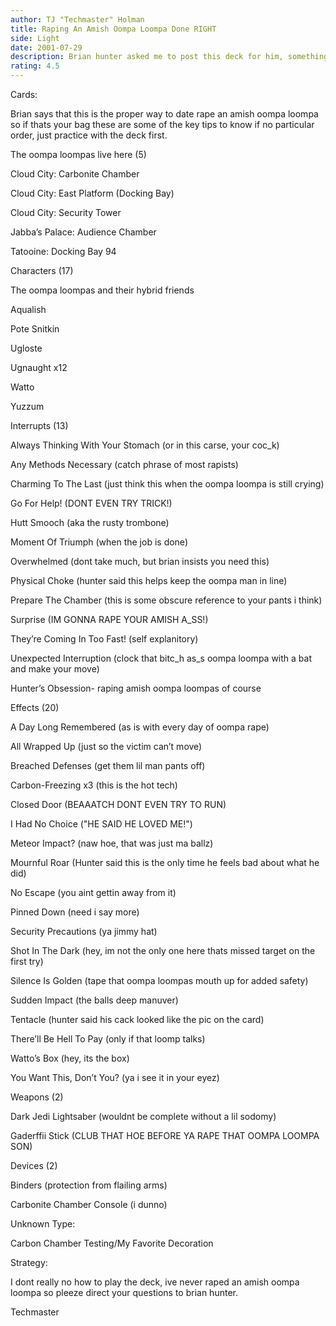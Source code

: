 ```yaml
---
author: TJ "Techmaster" Holman
title: Raping An Amish Oompa Loompa Done RIGHT
side: Light
date: 2001-07-29
description: Brian hunter asked me to post this deck for him, something about his obsession with the amish and oompa loompas or sumthin i dunno.
rating: 4.5
---
```

Cards: 

Brian says that this is the proper way to date rape an amish oompa loompa so if thats your bag these are some of the key tips to know if no particular order, just practice with the deck first.

The oompa loompas live here (5)

Cloud City: Carbonite Chamber 
Cloud City: East Platform (Docking Bay) 
Cloud City: Security Tower 
Jabba’s Palace: Audience Chamber 
Tatooine: Docking Bay 94 

Characters (17)

The oompa loompas and their hybrid friends

Aqualish 
Pote Snitkin 
Ugloste 
Ugnaught  x12
Watto 
Yuzzum 

Interrupts (13)

Always Thinking With Your Stomach (or in this carse, your coc_k)

Any Methods Necessary (catch phrase of most rapists)

Charming To The Last (just think this when the oompa loompa is still crying)

Go For Help! (DONT EVEN TRY TRICK!)

Hutt Smooch (aka the rusty trombone)

Moment Of Triumph (when the job is done)

Overwhelmed (dont take much, but brian insists you need this)

Physical Choke (hunter said this helps keep the oompa man in line)

Prepare The Chamber (this is some obscure reference to your pants i think)

Surprise (IM GONNA RAPE YOUR AMISH A_SS!)

They’re Coming In Too Fast! (self explanitory)

Unexpected Interruption (clock that bitc_h as_s oompa loompa with a bat and make your move)

Hunter’s Obsession- raping amish oompa loompas of course 

Effects (20)
A Day Long Remembered (as is with every day of oompa rape)

All Wrapped Up (just so the victim can’t move)

Breached Defenses (get them lil man pants off)

Carbon-Freezing  x3 (this is the hot tech)

Closed Door (BEAAATCH DONT EVEN TRY TO RUN)

I Had No Choice ("HE SAID HE LOVED ME!")

Meteor Impact? (naw hoe, that was just ma ballz)

Mournful Roar (Hunter said this is the only time he feels bad about what he did)

No Escape (you aint gettin away from it)

Pinned Down (need i say more)

Security Precautions (ya jimmy hat)

Shot In The Dark (hey, im not the only one here thats missed target on the first try)

Silence Is Golden (tape that oompa loompas mouth up for added safety)

Sudden Impact (the balls deep manuver)

Tentacle (hunter said his cack looked like the pic on the card)

There’ll Be Hell To Pay (only if that loomp talks)

Watto’s Box (hey, its the box)

You Want This, Don’t You? (ya i see it in your eyez)

Weapons (2)
Dark Jedi Lightsaber (wouldnt be complete without a lil sodomy)

Gaderffii Stick (CLUB THAT HOE BEFORE YA RAPE THAT OOMPA LOOMPA SON)

Devices (2)
Binders (protection from flailing arms)

Carbonite Chamber Console (i dunno)

Unknown Type:
Carbon Chamber Testing/My Favorite Decoration 


Strategy: 

I dont really no how to play the deck, ive never raped an amish oompa loompa so pleeze direct your questions to brian hunter.

Techmaster 